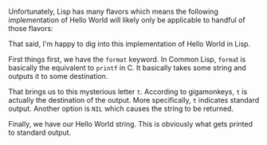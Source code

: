 Unfortunately, Lisp has many flavors which means the following implementation 
of Hello World will likely only be applicable to handful of those flavors:

That said, I'm happy to dig into this implementation of Hello World in Lisp.

First things first, we have the `format` keyword. In Common Lisp, `forma`t is 
basically the equivalent to `printf` in C. It basically takes some string and 
outputs it to some destination.

That brings us to this mysterious letter `t`. According to gigamonkeys, `t` is 
actually the destination of the output. More specifically, `t` indicates standard 
output. Another option is `NIL` which causes the string to be returned.

Finally, we have our Hello World string. This is obviously what gets printed 
to standard output.

